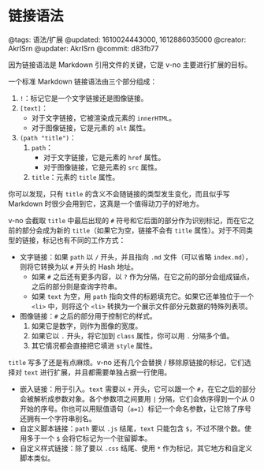 # 链接语法

@tags: 语法/扩展
@updated: 1610024443000, 1612886035000
@creator: AkrISrn
@updater: AkrISrn
@commit: d83fb77

因为链接语法是 Markdown 引用文件的关键，它是 v-no 主要进行扩展的目标。

一个标准 Markdown 链接语法由三个部分组成：

1. `!`：标记它是一个文字链接还是图像链接。
1. `[text]`：
    - 对于文字链接，它被渲染成元素的 `innerHTML`。
    - 对于图像链接，它是元素的 `alt` 属性。
1. `(path "title")`：
    1. `path`：
        - 对于文字链接，它是元素的 `href` 属性。
        - 对于图像链接，它是元素的 `src` 属性。
    1. `title`：元素的 `title` 属性。

你可以发现，只有 `title` 的含义不会随链接的类型发生变化，而且似乎写 Markdown 时很少会用到它，这真是一个值得动刀子的好地方。

v-no 会截取 `title` 中最后出现的 `#` 符号和它后面的部分作为识别标记，而在它之前的部分会成为新的 `title`（如果它为空，链接不会有 `title` 属性）。对于不同类型的链接，标记也有不同的工作方式：

- 文字链接：如果 `path` 以 `/` 开头，并且指向 `.md` 文件（可以省略 `index.md`），则将它转换为以 `#` 开头的 Hash 地址。
    - 如果 `#` 之后还有更多内容，以 `?` 作为分隔，在它之前的部分会组成锚点，之后的部分则是查询字符串。
    - 如果 `text` 为空，用 `path` 指向文件的标题填充它。如果它还单独位于一个 `<li>` 中，则将这个 `<li>` 转换为一个展示文件部分元数据的特殊列表项。
- 图像链接：`#` 之后的部分用于控制它的样式。
    1. 如果它是数字，则作为图像的宽度。
    1. 如果它以 `.` 开头，将它加到 `class` 属性，你可以用 `.` 分隔多个值。
    1. 其它情况都会直接把它填进 `style` 属性。

`title` 写多了还是有点麻烦。v-no 还有几个会替换 / 移除原链接的标记，它们选择对 `text` 进行扩展，并且都需要单独占据一行使用。

- 嵌入链接：用于引入[](/zh/docs/snippets.md "#")。`text` 需要以 `+` 开头，它可以跟一个 `#`，在它之后的部分会被解析成参数对象。各个参数项之间要用 `|` 分隔，它们会依序得到一个从 0 开始的序号。你也可以用赋值语句（`a=1`）标记一个命名参数，让它除了序号还拥有一个字符串别名。
- 自定义脚本链接：`path` 要以 `.js` 结尾，`text` 只能包含 `$`，不过不限个数。使用多于一个 `$` 会将它标记为一个驻留脚本。
- 自定义样式链接：除了要以 `.css` 结尾、使用 `*` 作为标记，其它地方和自定义脚本类似。
